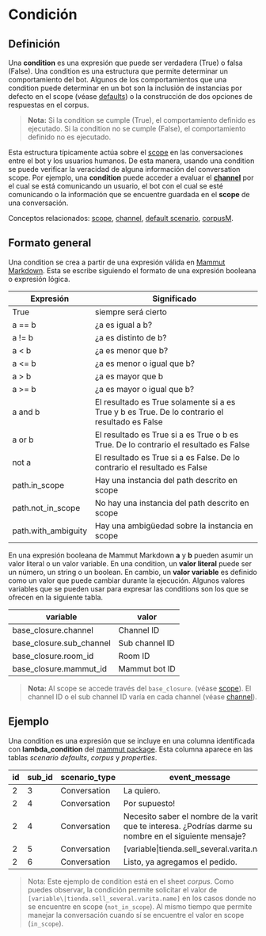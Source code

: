 # Condición

## Definición

Una **condition** es una expresión que puede ser verdadera (True) o falsa (False). Una condition es una estructura que permite determinar un comportamiento del bot. Algunos de los comportamientos que una condition puede determinar en un bot son la inclusión de instancias por defecto en el scope (véase [defaults](default.md)) o la construcción de dos opciones de respuestas en el corpus. 

> **Nota:** Si la condition se cumple (True), el comportamiento definido es ejecutado. Si la condition no se cumple (False), el comportamiento definido no es ejecutado.

Esta estructura típicamente actúa sobre el [scope](scope.md) en las conversaciones entre el bot y los usuarios humanos. De esta manera, usando una condition se puede verificar la veracidad de alguna información del conversation scope. Por ejemplo, una **condition** puede acceder a evaluar el [**channel**](channels.md) por el cual se está comunicando un usuario, el bot con el cual se esté comunicando o la información que se encuentre guardada en el **scope** de una conversación. 

Conceptos relacionados: [scope](scope.md), [channel](channels.md), [default scenario](default.md), [corpusM](corpusM.md).

## Formato general

Una condition se crea a partir de una expresión válida en [Mammut Markdown](mammut_markdown.md). Esta se escribe siguiendo el formato de una expresión booleana o expresión lógica.

| Expresión | Significado |
| --------- | ----------- |
| True | siempre será cierto |
| a == b  | ¿a es igual a b? |
| a != b  | ¿a es distinto de b? |
| a < b   | ¿a es menor que b? |
| a <= b  | ¿a es menor o igual que b? |
| a > b   | ¿a es mayor que b |
| a >= b  | ¿a es mayor o igual que b? |
| a and b | El resultado es True solamente si a es True y b es True. De lo contrario el resultado es False |
| a or b  | El resultado es True si a es True o b es True. De lo contrario el resultado es False |
| not a     | El resultado es True si a es False. De lo contrario el resultado es False |
| path.in_scope | Hay una instancia del path descrito en scope |
| path.not_in_scope | No hay una instancia del path descrito en scope |
| path.with_ambiguity | Hay una ambigüedad sobre la instancia en scope |

En una expresión booleana de Mammut Markdown **a** y **b** pueden asumir un valor literal o un valor variable. En una condition, un **valor literal** puede ser un número, un string o un boolean. En cambio, un **valor variable** es definido como un valor que puede cambiar durante la ejecución. Algunos valores variables que se pueden usar para expresar las conditions son los que se ofrecen en la siguiente tabla. 

| variable | valor |
| - | - |
| base_closure.channel | Channel ID |
| base_closure.sub_channel | Sub channel ID |
| base_closure.room_id | Room ID |
| base_closure.mammut_id | Mammut bot ID |

> **Nota:** Al scope se accede través del ```base_closure```. (véase [scope](scope)). El channel ID o el sub channel ID varía en cada channel (véase [channel](channels.md)). 

## Ejemplo

Una condition es una expresión que se incluye en una columna identificada con **lambda_condition** del [mammut package](package.md). Esta columna aparece en las tablas *scenario defaults*, *corpus* y *properties*. 

| id | sub_id | scenario_type | event_message | hidden | field | lambda_condition | ui_event | action | source | regional_settings | complexity
| - | - | - | - | - | - | - | - | - | - | - | - |
| 2 | 3 | Conversation | La quiero. |  |  |  |  |  | Carla | es |
| 2 | 4 | Conversation | Por supuesto! |  |  | **tienda.sell_several.varita.in_scope**  |  |  | Mammut | es |
| 2 | 4 | Conversation | Necesito saber el nombre de la varita que te interesa. ¿Podrías darme su nombre en el siguiente mensaje? |  |  | **tienda.sell_several.varita.not_in_scope** |  |  | Mammut | es |
| 2 | 5 | Conversation | [variable\|tienda.sell_several.varita.name] |  |  |   |  |  | Carla | es |
| 2 | 6 | Conversation | Listo, ya agregamos el pedido. |  |  |   |  |  | Carla | es |

> Nota: Este ejemplo de condition está en el sheet *corpus*. Como puedes observar, la condición permite solicitar el valor de ```[variable\|tienda.sell_several.varita.name]``` en los casos donde no se encuentre en scope (```not_in_scope```). Al mismo tiempo que permite manejar la conversación cuando sí se encuentre el valor en scope (```in_scope```).

